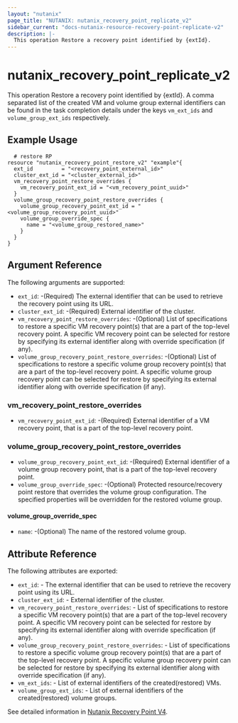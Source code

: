 ```yaml
---
layout: "nutanix"
page_title: "NUTANIX: nutanix_recovery_point_replicate_v2"
sidebar_current: "docs-nutanix-resource-recovery-point-replicate-v2"
description: |-
  This operation Restore a recovery point identified by {extId}.
---
```


# nutanix_recovery_point_replicate_v2
This operation Restore a recovery point identified by {extId}.
A comma separated list of the created VM and volume group external identifiers can be found in the task completion details under the keys `vm_ext_ids` and `volume_group_ext_ids` respectively.

## Example Usage

``` hcl
  # restore RP 
resource "nutanix_recovery_point_restore_v2" "example"{
  ext_id         = "<recovery_point_external_id>"
  cluster_ext_id = "<cluster_external_id>"
  vm_recovery_point_restore_overrides {
    vm_recovery_point_ext_id = "<vm_recovery_point_uuid>"
  }
  volume_group_recovery_point_restore_overrides {
    volume_group_recovery_point_ext_id = "<volume_group_recovery_point_uuid>"
    volume_group_override_spec {
      name = "<volume_group_restored_name>"
    }
  }
}

```


## Argument Reference

The following arguments are supported:

* `ext_id`: -(Required) The external identifier that can be used to retrieve the recovery point using its URL.
* `cluster_ext_id`: -(Required) External identifier of the cluster.
* `vm_recovery_point_restore_overrides`: -(Optional) List of specifications to restore a specific VM recovery point(s) that are a part of the top-level recovery point. A specific VM recovery point can be selected for restore by specifying its external identifier along with override specification (if any).
* `volume_group_recovery_point_restore_overrides`: -(Optional) List of specifications to restore a specific volume group recovery point(s) that are a part of the top-level recovery point. A specific volume group recovery point can be selected for restore by specifying its external identifier along with override specification (if any).
  

### vm_recovery_point_restore_overrides 

* `vm_recovery_point_ext_id`: -(Required) External identifier of a VM recovery point, that is a part of the top-level recovery point.

### volume_group_recovery_point_restore_overrides

* `volume_group_recovery_point_ext_id`: -(Required) External identifier of a volume group recovery point, that is a part of the top-level recovery point.
* `volume_group_override_spec`: -(Optional) Protected resource/recovery point restore that overrides the volume group configuration. The specified properties will be overridden for the restored volume group.

#### volume_group_override_spec

* `name`: -(Optional) The name of the restored volume group.


## Attribute Reference

The following attributes are exported:

* `ext_id`: - The external identifier that can be used to retrieve the recovery point using its URL.
* `cluster_ext_id`: - External identifier of the cluster.
* `vm_recovery_point_restore_overrides`: - List of specifications to restore a specific VM recovery point(s) that are a part of the top-level recovery point. A specific VM recovery point can be selected for restore by specifying its external identifier along with override specification (if any).
* `volume_group_recovery_point_restore_overrides`: - List of specifications to restore a specific volume group recovery point(s) that are a part of the top-level recovery point. A specific volume group recovery point can be selected for restore by specifying its external identifier along with override specification (if any).
* `vm_ext_ids`: - List of external identifiers of the created(restored) VMs.
* `volume_group_ext_ids`: - List of external identifiers of the created(restored) volume groups.

See detailed information in [Nutanix Recovery Point V4](https://developers.nutanix.com/api-reference?namespace=dataprotection&version=v4.0).